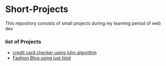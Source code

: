 # Short-Projects
This repository consists of small projects during my learning period of web dev

### list of Projects
+ [credit card checker using luhn algorithm](https://github.com/i-abhiJha/Short-Projects/blob/main/creditcardchecker.js)
+ [Fashion Blog using just html](https://github.com/i-abhiJha/Short-Projects/blob/main/fashionBlog_practice.html)
